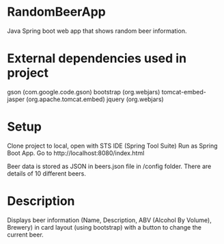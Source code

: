 # RandomBeerApp
Java Spring boot web app that shows random beer information.

# External dependencies used in project
gson (com.google.code.gson)
bootstrap (org.webjars)
tomcat-embed-jasper (org.apache.tomcat.embed)
jquery (org.webjars)

# Setup
Clone project to local, open with STS IDE (Spring Tool Suite)
Run as Spring Boot App.
Go to http://localhost:8080/index.html

Beer data is stored as JSON in beers.json file in /config folder. There are details of 10 different beers.

# Description
Displays beer information (Name, Description, ABV (Alcohol By Volume), Brewery) in card layout (using bootstrap) with a button to change the current beer.
